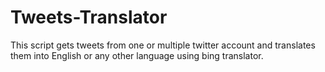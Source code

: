 # Tweets-Translator
This script gets tweets from one or multiple twitter account and translates them into English or any other language using bing translator.
